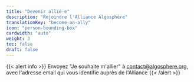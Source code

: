```yaml
---
title: "Devenir allié·e"
description: "Rejoindre l'Alliance Algosphère"
translationKey: "become-an-ally"
icon: "person-bounding-box"
cardwidth: "auto"
weight: 3
toc: false
draft: false
---
```


{{< alert info >}}
Envoyez "Je souhaite m'allier" à contact@algosphere.org, avec l'adresse email qui vous identifie auprès de l'Alliance
{{< /alert >}}
